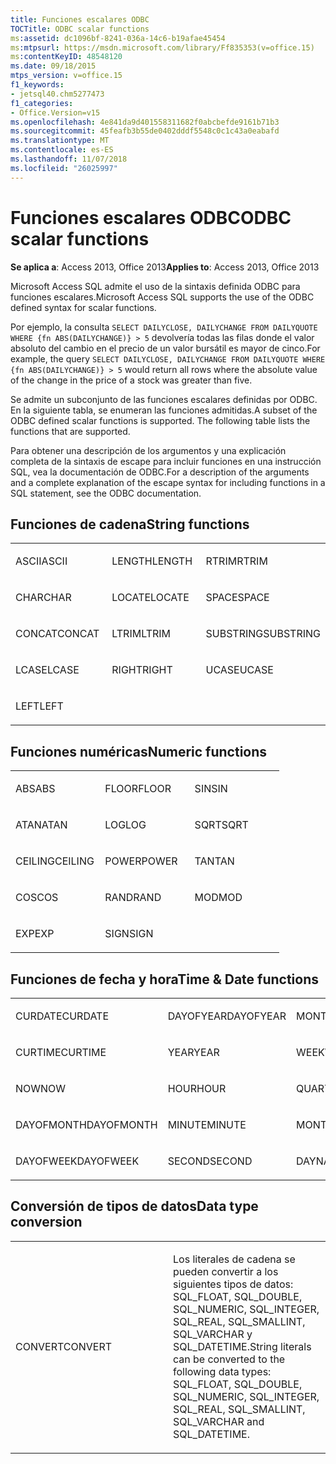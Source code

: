 ```yaml
---
title: Funciones escalares ODBC
TOCTitle: ODBC scalar functions
ms:assetid: dc1096bf-8241-036a-14c6-b19afae45454
ms:mtpsurl: https://msdn.microsoft.com/library/Ff835353(v=office.15)
ms:contentKeyID: 48548120
ms.date: 09/18/2015
mtps_version: v=office.15
f1_keywords:
- jetsql40.chm5277473
f1_categories:
- Office.Version=v15
ms.openlocfilehash: 4e841da9d401558311682f0abcbefde9161b71b3
ms.sourcegitcommit: 45feafb3b55de0402dddf5548c0c1c43a0eabafd
ms.translationtype: MT
ms.contentlocale: es-ES
ms.lasthandoff: 11/07/2018
ms.locfileid: "26025997"
---
```

# <a name="odbc-scalar-functions"></a><span data-ttu-id="fbf45-102">Funciones escalares ODBC</span><span class="sxs-lookup"><span data-stu-id="fbf45-102">ODBC scalar functions</span></span>

<span data-ttu-id="fbf45-103">**Se aplica a**: Access 2013, Office 2013</span><span class="sxs-lookup"><span data-stu-id="fbf45-103">**Applies to**: Access 2013, Office 2013</span></span>

<span data-ttu-id="fbf45-104">Microsoft Access SQL admite el uso de la sintaxis definida ODBC para funciones escalares.</span><span class="sxs-lookup"><span data-stu-id="fbf45-104">Microsoft Access SQL supports the use of the ODBC defined syntax for scalar functions.</span></span> 

<span data-ttu-id="fbf45-105">Por ejemplo, la consulta `SELECT DAILYCLOSE, DAILYCHANGE FROM DAILYQUOTE WHERE {fn ABS(DAILYCHANGE)} > 5` devolvería todas las filas donde el valor absoluto del cambio en el precio de un valor bursátil es mayor de cinco.</span><span class="sxs-lookup"><span data-stu-id="fbf45-105">For example, the query `SELECT DAILYCLOSE, DAILYCHANGE FROM DAILYQUOTE WHERE {fn ABS(DAILYCHANGE)} > 5` would return all rows where the absolute value of the change in the price of a stock was greater than five.</span></span>

<span data-ttu-id="fbf45-p101">Se admite un subconjunto de las funciones escalares definidas por ODBC. En la siguiente tabla, se enumeran las funciones admitidas.</span><span class="sxs-lookup"><span data-stu-id="fbf45-p101">A subset of the ODBC defined scalar functions is supported. The following table lists the functions that are supported.</span></span>

<span data-ttu-id="fbf45-108">Para obtener una descripción de los argumentos y una explicación completa de la sintaxis de escape para incluir funciones en una instrucción SQL, vea la documentación de ODBC.</span><span class="sxs-lookup"><span data-stu-id="fbf45-108">For a description of the arguments and a complete explanation of the escape syntax for including functions in a SQL statement, see the ODBC documentation.</span></span>

## <a name="string-functions"></a><span data-ttu-id="fbf45-109">Funciones de cadena</span><span class="sxs-lookup"><span data-stu-id="fbf45-109">String functions</span></span>

<table>
<colgroup>
<col style="width: 33%" />
<col style="width: 33%" />
<col style="width: 33%" />
</colgroup>
<tbody>
<tr class="odd">
<td><p><span data-ttu-id="fbf45-110">ASCII</span><span class="sxs-lookup"><span data-stu-id="fbf45-110">ASCII</span></span></p></td>
<td><p><span data-ttu-id="fbf45-111">LENGTH</span><span class="sxs-lookup"><span data-stu-id="fbf45-111">LENGTH</span></span></p></td>
<td><p><span data-ttu-id="fbf45-112">RTRIM</span><span class="sxs-lookup"><span data-stu-id="fbf45-112">RTRIM</span></span></p></td>
</tr>
<tr class="even">
<td><p><span data-ttu-id="fbf45-113">CHAR</span><span class="sxs-lookup"><span data-stu-id="fbf45-113">CHAR</span></span></p></td>
<td><p><span data-ttu-id="fbf45-114">LOCATE</span><span class="sxs-lookup"><span data-stu-id="fbf45-114">LOCATE</span></span></p></td>
<td><p><span data-ttu-id="fbf45-115">SPACE</span><span class="sxs-lookup"><span data-stu-id="fbf45-115">SPACE</span></span></p></td>
</tr>
<tr class="odd">
<td><p><span data-ttu-id="fbf45-116">CONCAT</span><span class="sxs-lookup"><span data-stu-id="fbf45-116">CONCAT</span></span></p></td>
<td><p><span data-ttu-id="fbf45-117">LTRIM</span><span class="sxs-lookup"><span data-stu-id="fbf45-117">LTRIM</span></span></p></td>
<td><p><span data-ttu-id="fbf45-118">SUBSTRING</span><span class="sxs-lookup"><span data-stu-id="fbf45-118">SUBSTRING</span></span></p></td>
</tr>
<tr class="even">
<td><p><span data-ttu-id="fbf45-119">LCASE</span><span class="sxs-lookup"><span data-stu-id="fbf45-119">LCASE</span></span></p></td>
<td><p><span data-ttu-id="fbf45-120">RIGHT</span><span class="sxs-lookup"><span data-stu-id="fbf45-120">RIGHT</span></span></p></td>
<td><p><span data-ttu-id="fbf45-121">UCASE</span><span class="sxs-lookup"><span data-stu-id="fbf45-121">UCASE</span></span></p></td>
</tr>
<tr class="odd">
<td><p><span data-ttu-id="fbf45-122">LEFT</span><span class="sxs-lookup"><span data-stu-id="fbf45-122">LEFT</span></span></p></td>
<td><p></p></td>
<td><p></p></td>
</tr>
</tbody>
</table>


## <a name="numeric-functions"></a><span data-ttu-id="fbf45-123">Funciones numéricas</span><span class="sxs-lookup"><span data-stu-id="fbf45-123">Numeric functions</span></span>

<table>
<colgroup>
<col style="width: 33%" />
<col style="width: 33%" />
<col style="width: 33%" />
</colgroup>
<tbody>
<tr class="odd">
<td><p><span data-ttu-id="fbf45-124">ABS</span><span class="sxs-lookup"><span data-stu-id="fbf45-124">ABS</span></span></p></td>
<td><p><span data-ttu-id="fbf45-125">FLOOR</span><span class="sxs-lookup"><span data-stu-id="fbf45-125">FLOOR</span></span></p></td>
<td><p><span data-ttu-id="fbf45-126">SIN</span><span class="sxs-lookup"><span data-stu-id="fbf45-126">SIN</span></span></p></td>
</tr>
<tr class="even">
<td><p><span data-ttu-id="fbf45-127">ATAN</span><span class="sxs-lookup"><span data-stu-id="fbf45-127">ATAN</span></span></p></td>
<td><p><span data-ttu-id="fbf45-128">LOG</span><span class="sxs-lookup"><span data-stu-id="fbf45-128">LOG</span></span></p></td>
<td><p><span data-ttu-id="fbf45-129">SQRT</span><span class="sxs-lookup"><span data-stu-id="fbf45-129">SQRT</span></span></p></td>
</tr>
<tr class="odd">
<td><p><span data-ttu-id="fbf45-130">CEILING</span><span class="sxs-lookup"><span data-stu-id="fbf45-130">CEILING</span></span></p></td>
<td><p><span data-ttu-id="fbf45-131">POWER</span><span class="sxs-lookup"><span data-stu-id="fbf45-131">POWER</span></span></p></td>
<td><p><span data-ttu-id="fbf45-132">TAN</span><span class="sxs-lookup"><span data-stu-id="fbf45-132">TAN</span></span></p></td>
</tr>
<tr class="even">
<td><p><span data-ttu-id="fbf45-133">COS</span><span class="sxs-lookup"><span data-stu-id="fbf45-133">COS</span></span></p></td>
<td><p><span data-ttu-id="fbf45-134">RAND</span><span class="sxs-lookup"><span data-stu-id="fbf45-134">RAND</span></span></p></td>
<td><p><span data-ttu-id="fbf45-135">MOD</span><span class="sxs-lookup"><span data-stu-id="fbf45-135">MOD</span></span></p></td>
</tr>
<tr class="odd">
<td><p><span data-ttu-id="fbf45-136">EXP</span><span class="sxs-lookup"><span data-stu-id="fbf45-136">EXP</span></span></p></td>
<td><p><span data-ttu-id="fbf45-137">SIGN</span><span class="sxs-lookup"><span data-stu-id="fbf45-137">SIGN</span></span></p></td>
<td><p></p></td>
</tr>
</tbody>
</table>


## <a name="time--date-functions"></a><span data-ttu-id="fbf45-138">Funciones de fecha y hora</span><span class="sxs-lookup"><span data-stu-id="fbf45-138">Time & Date functions</span></span>

<table>
<colgroup>
<col style="width: 33%" />
<col style="width: 33%" />
<col style="width: 33%" />
</colgroup>
<tbody>
<tr class="odd">
<td><p><span data-ttu-id="fbf45-139">CURDATE</span><span class="sxs-lookup"><span data-stu-id="fbf45-139">CURDATE</span></span></p></td>
<td><p><span data-ttu-id="fbf45-140">DAYOFYEAR</span><span class="sxs-lookup"><span data-stu-id="fbf45-140">DAYOFYEAR</span></span></p></td>
<td><p><span data-ttu-id="fbf45-141">MONTH</span><span class="sxs-lookup"><span data-stu-id="fbf45-141">MONTH</span></span></p></td>
</tr>
<tr class="even">
<td><p><span data-ttu-id="fbf45-142">CURTIME</span><span class="sxs-lookup"><span data-stu-id="fbf45-142">CURTIME</span></span></p></td>
<td><p><span data-ttu-id="fbf45-143">YEAR</span><span class="sxs-lookup"><span data-stu-id="fbf45-143">YEAR</span></span></p></td>
<td><p><span data-ttu-id="fbf45-144">WEEK</span><span class="sxs-lookup"><span data-stu-id="fbf45-144">WEEK</span></span></p></td>
</tr>
<tr class="odd">
<td><p><span data-ttu-id="fbf45-145">NOW</span><span class="sxs-lookup"><span data-stu-id="fbf45-145">NOW</span></span></p></td>
<td><p><span data-ttu-id="fbf45-146">HOUR</span><span class="sxs-lookup"><span data-stu-id="fbf45-146">HOUR</span></span></p></td>
<td><p><span data-ttu-id="fbf45-147">QUARTER</span><span class="sxs-lookup"><span data-stu-id="fbf45-147">QUARTER</span></span></p></td>
</tr>
<tr class="even">
<td><p><span data-ttu-id="fbf45-148">DAYOFMONTH</span><span class="sxs-lookup"><span data-stu-id="fbf45-148">DAYOFMONTH</span></span></p></td>
<td><p><span data-ttu-id="fbf45-149">MINUTE</span><span class="sxs-lookup"><span data-stu-id="fbf45-149">MINUTE</span></span></p></td>
<td><p><span data-ttu-id="fbf45-150">MONTHNAME</span><span class="sxs-lookup"><span data-stu-id="fbf45-150">MONTHNAME</span></span></p></td>
</tr>
<tr class="odd">
<td><p><span data-ttu-id="fbf45-151">DAYOFWEEK</span><span class="sxs-lookup"><span data-stu-id="fbf45-151">DAYOFWEEK</span></span></p></td>
<td><p><span data-ttu-id="fbf45-152">SECOND</span><span class="sxs-lookup"><span data-stu-id="fbf45-152">SECOND</span></span></p></td>
<td><p><span data-ttu-id="fbf45-153">DAYNAME</span><span class="sxs-lookup"><span data-stu-id="fbf45-153">DAYNAME</span></span></p></td>
</tr>
</tbody>
</table>


## <a name="data-type-conversion"></a><span data-ttu-id="fbf45-154">Conversión de tipos de datos</span><span class="sxs-lookup"><span data-stu-id="fbf45-154">Data type conversion</span></span>

<table>
<colgroup>
<col style="width: 50%" />
<col style="width: 50%" />
</colgroup>
<tbody>
<tr class="odd">
<td><p><span data-ttu-id="fbf45-155">CONVERT</span><span class="sxs-lookup"><span data-stu-id="fbf45-155">CONVERT</span></span></p></td>
<td><p><span data-ttu-id="fbf45-156">Los literales de cadena se pueden convertir a los siguientes tipos de datos: SQL_FLOAT, SQL_DOUBLE, SQL_NUMERIC, SQL_INTEGER, SQL_REAL, SQL_SMALLINT, SQL_VARCHAR y SQL_DATETIME.</span><span class="sxs-lookup"><span data-stu-id="fbf45-156">String literals can be converted to the following data types: SQL_FLOAT, SQL_DOUBLE, SQL_NUMERIC, SQL_INTEGER, SQL_REAL, SQL_SMALLINT, SQL_VARCHAR and SQL_DATETIME.</span></span></p></td>
</tr>
</tbody>
</table>

